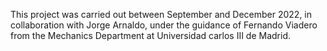 This project was carried out between September and December 2022, in collaboration with Jorge Arnaldo, under the guidance of Fernando Viadero from the Mechanics Department at Universidad carlos III de Madrid.
